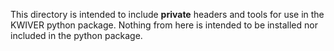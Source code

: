 This directory is intended to include **private** headers and tools for use in
the KWIVER python package.
Nothing from here is intended to be installed nor included in the python
package.
